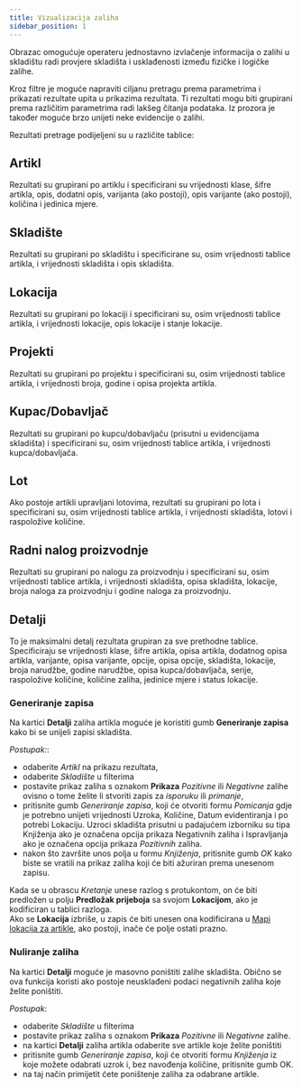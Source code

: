 ```yaml
---
title: Vizualizacija zaliha
sidebar_position: 1
---
```


Obrazac omogućuje operateru jednostavno izvlačenje informacija o zalihi u skladištu radi provjere skladišta i usklađenosti između fizičke i logičke zalihe.

Kroz filtre je moguće napraviti ciljanu pretragu prema parametrima i prikazati rezultate upita u prikazima rezultata. Ti rezultati mogu biti grupirani prema različitim parametrima radi lakšeg čitanja podataka. Iz prozora je također moguće brzo unijeti neke evidencije o zalihi.

Rezultati pretrage podijeljeni su u različite tablice:

## Artikl

Rezultati su grupirani po artiklu i specificirani su vrijednosti klase, šifre artikla, opis, dodatni opis, varijanta (ako postoji), opis varijante (ako postoji), količina i jedinica mjere.

## Skladište

Rezultati su grupirani po skladištu i specificirane su, osim vrijednosti tablice artikla, i vrijednosti skladišta i opis skladišta.

## Lokacija

Rezultati su grupirani po lokaciji i specificirani su, osim vrijednosti tablice artikla, i vrijednosti lokacije, opis lokacije i stanje lokacije.


## Projekti

Rezultati su grupirani po projektu i specificirani su, osim vrijednosti tablice artikla, i vrijednosti broja, godine i opisa projekta artikla.

## Kupac/Dobavljač

Rezultati su grupirani po kupcu/dobavljaču (prisutni u evidencijama skladišta) i specificirani su, osim vrijednosti tablice artikla, i vrijednosti kupca/dobavljača.

## Lot

Ako postoje artikli upravljani lotovima, rezultati su grupirani po lota i specificirani su, osim vrijednosti tablice artikla, i vrijednosti skladišta, lotovi i raspoložive količine.

## Radni nalog proizvodnje

Rezultati su grupirani po nalogu za proizvodnju i specificirani su, osim vrijednosti tablice artikla, i vrijednosti skladišta, opisa skladišta, lokacije, broja naloga za proizvodnju i godine naloga za proizvodnju.

## Detalji

To je maksimalni detalj rezultata grupiran za sve prethodne tablice. Specificiraju se vrijednosti klase, šifre artikla, opisa artikla, dodatnog opisa artikla, varijante, opisa varijante, opcije, opisa opcije, skladišta, lokacije, broja narudžbe, godine narudžbe, opisa kupca/dobavljača, serije, raspoložive količine, količine zaliha, jedinice mjere i status lokacije.

### Generiranje zapisa

Na kartici **Detalji** zaliha artikla moguće je koristiti gumb **Generiranje zapisa** kako bi se unijeli zapisi skladišta.

*Postupak:*:

- odaberite *Artikl* na prikazu rezultata,
- odaberite *Skladište* u filterima
- postavite prikaz zaliha s oznakom **Prikaza** *Pozitivne* ili *Negativne* zalihe ovisno o tome želite li stvoriti zapis za *isporuku* ili *primanje*,  
- pritisnite gumb *Generiranje zapisa*, koji će otvoriti formu *Pomicanja* gdje je potrebno unijeti vrijednosti Uzroka, Količine, Datum evidentiranja i po potrebi Lokaciju. Uzroci skladišta prisutni u padajućem izborniku su tipa Knjiženja ako je označena opcija prikaza Negativnih zaliha i Ispravljanja ako je označena opcija prikaza *Pozitivnih* zaliha.
- nakon što završite unos polja u formu *Knjiženja*, pritisnite gumb *OK* kako biste se vratili na prikaz zaliha koji će biti ažuriran prema unesenom zapisu.

Kada se u obrascu *Kretanje* unese razlog s protukontom, on će biti predložen u polju **Predložak prijeboja** sa svojom **Lokacijom**, ako je kodificiran u tablici razloga.  
Ako se **Lokacija** izbriše, u zapis će biti unesen ona kodificirana u [Mapi lokacija za artikle](/docs/logistics/warehouse/location/item-location-map), ako postoji, inače će polje ostati prazno.

### Nuliranje zaliha

Na kartici **Detalji** moguće je masovno poništiti zalihe skladišta. Obično se ova funkcija koristi ako postoje neusklađeni podaci negativnih zaliha koje želite poništiti.

*Postupak*:
- odaberite *Skladište* u filterima
- postavite prikaz zaliha s oznakom **Prikaza** *Pozitivne* ili *Negativne* zalihe.  
- na kartici **Detalji** zaliha artikla odaberite sve artikle koje želite poništiti
- pritisnite gumb *Generiranje zapisa*, koji će otvoriti formu *Knjiženja* iz koje možete odabrati uzrok i, bez navođenja količine, pritisnite gumb OK.  
- na taj način primijetit ćete poništenje zaliha za odabrane artikle.
